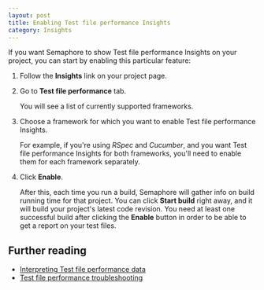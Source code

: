 ```yaml
---
layout: post
title: Enabling Test file performance Insights
category: Insights
---
```


If you want Semaphore to show Test file performance Insights on your project,
you can start by enabling this particular feature:

1. Follow the **Insights** link on your project page.

2. Go to **Test file performance** tab.

    You will see a list of currently supported frameworks.

3. Choose a framework for which you want to enable Test file performance
   Insights.

    For example, if you're using _RSpec_ and _Cucumber_, and you want Test file
    performance Insights for both frameworks, you'll need to enable them for each
    framework separately.

4. Click **Enable**.

    After this, each time you run a build, Semaphore will gather info on build
    running time for that project.
    You can click **Start build** right away, and it will build your project's
    latest code revision. You need at least one successful build after clicking
    the **Enable** button in order to be able to get a report on your test files.

## Further reading
- [Interpreting Test file performance data](/docs/insights/interpreting-insights-data.html)
- [Test file performance troubleshooting](/docs/insights/troubleshooting-insights.html)
